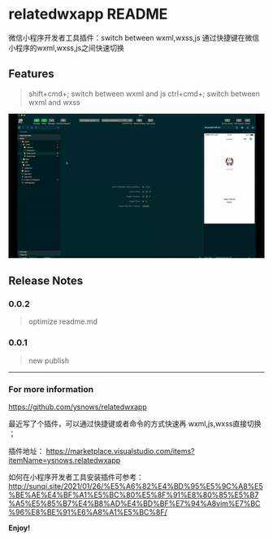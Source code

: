 # relatedwxapp README

微信小程序开发者工具插件：switch between wxml,wxss,js 通过快捷键在微信小程序的wxml,wxss,js之间快速切换

## Features

> shift+cmd+; switch between wxml and js
> ctrl+cmd+; switch between wxml and wxss

![feature](./images/feature.gif)


## Release Notes


### 0.0.2

> optimize readme.md

### 0.0.1

> new publish


-----------------------------------------------------------------------------------------------------------


### For more information



https://github.com/ysnows/relatedwxapp

最近写了个插件，可以通过快捷键或者命令的方式快速再 wxml,js,wxss直接切换 ；

插件地址： https://marketplace.visualstudio.com/items?itemName=ysnows.relatedwxapp

如何在小程序开发者工具安装插件可参考： http://sunqi.site/2021/01/26/%E5%A6%82%E4%BD%95%E5%9C%A8%E5%BE%AE%E4%BF%A1%E5%BC%80%E5%8F%91%E8%80%85%E5%B7%A5%E5%85%B7%E4%B8%AD%E4%BD%BF%E7%94%A8vim%E7%BC%96%E8%BE%91%E6%A8%A1%E5%BC%8F/

**Enjoy!**
